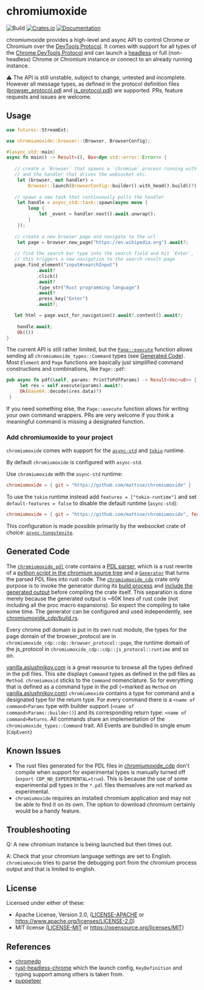 chromiumoxide
=====================
![Build](https://github.com/mattsse/chromiumoxide/workflows/Continuous%20integration/badge.svg)
[![Crates.io](https://img.shields.io/crates/v/chromiumoxide.svg)](https://crates.io/crates/chromiumoxide)
[![Documentation](https://docs.rs/chromiumoxide/badge.svg)](https://docs.rs/chromiumoxide)

chromiumoxide provides a high-level and async API to control Chrome or Chromium over the [DevTools Protocol](https://chromedevtools.github.io/devtools-protocol/). It comes with support for all types of the [Chrome DevTools Protocol](https://chromedevtools.github.io/devtools-protocol/) and can launch a [headless](https://developers.google.com/web/updates/2017/04/headless-chrome) or full (non-headless) Chrome or Chromium instance or connect to an already running instance.


⚠️ The API is still unstable, subject to change, untested and incomplete. However all message types, as defined in the protocol definition files ([browser_protocol.pdl](chromiumoxide_cdp/browser_protocol.pdl) and [js_protocol.pdl](chromiumoxide_cdp/js_protocol.pdl)) are supported. PRs, feature requests and issues are welcome.


## Usage

```rust
use futures::StreamExt;

use chromiumoxide::browser::{Browser, BrowserConfig};

#[async_std::main]
async fn main() -> Result<(), Box<dyn std::error::Error>> {
    
   // create a `Browser` that spawns a `chromium` process running with UI (`with_head()`, headless is default) 
   // and the handler that drives the websocket etc.
    let (browser, mut handler) =
        Browser::launch(BrowserConfig::builder().with_head().build()?).await?;
    
   // spawn a new task that continuously polls the handler
    let handle = async_std::task::spawn(async move {
        loop {
            let _event = handler.next().await.unwrap();
        }
    });
    
   // create a new browser page and navigate to the url
    let page = browser.new_page("https://en.wikipedia.org").await?;
    
   // find the search bar type into the search field and hit `Enter`,
   // this triggers a new navigation to the search result page
   page.find_element("input#searchInput")
           .await?
           .click()
           .await?
           .type_str("Rust programming language")
           .await?
           .press_key("Enter")
           .await?;

   let html = page.wait_for_navigation().await?.content().await?;
   
    handle.await;
    Ok(())
}
```

The current API is still rather limited, but the [`Page::execute`](src/page.rs) function allows sending all `chromiumoxide_types::Command` types (see [Generated Code](README.md#generated-code)). Most `Element` and `Page` functions are basically just simplified command constructions and combinations, like `Page::pdf`:

```rust
pub async fn pdf(&self, params: PrintToPdfParams) -> Result<Vec<u8>> {
     let res = self.execute(params).await?;
     Ok(base64::decode(&res.data)?)
 }
```

If you need something else, the `Page::execute` function allows for writing your own command wrappers. PRs are very welcome if you think a meaningful command is missing a designated function.

### Add chromiumoxide to your project

`chromiumoxide` comes with support for the [`async-std`](https://github.com/async-rs/async-std) and [`tokio`](https://github.com/tokio-rs/tokio) runtime. 

By default `chromiumoxide` is configured with `async-std`.

Use `chromiumoxide` with the `async-std` runtime:

```toml
chromiumoxide = { git = "https://github.com/mattsse/chromiumoxide" }
```

To use the `tokio` runtime instead add `features = ["tokio-runtime"]` and set `default-features = false` to disable the default runtime (`async-std`):

```toml
chromiumoxide = { git = "https://github.com/mattsse/chromiumoxide", features = ["tokio-runtime"], default-features = false }
```

This configuration is made possible primarily by the websocket crate of choice: [`async-tungstenite`](https://github.com/sdroege/async-tungstenite).

## Generated Code

The [`chromiumoxide_pdl`](chromiumoxide_pdl) crate contains a [PDL parser](chromiumoxide_pdl/src/pdl/parser.rs), which is a rust rewrite of a [python script in the chromium source tree]( https://chromium.googlesource.com/deps/inspector_protocol/+/refs/heads/master/pdl.py) and a [`Generator`](chromiumoxide_pdl/src/build/generator.rs) that turns the parsed PDL files into rust code. The [`chromiumoxide_cdp`](chromiumoxide_cdp) crate only purpose is to invoke the generator during its [build process](chromiumoxide_cdp/build.rs) and [include the generated output](chromiumoxide_cdp/src/lib.rs) before compiling the crate itself. This separation is done merely because the generated output is ~60K lines of rust code (not including all the proc macro expansions). So expect the compiling to take some time.
The generator can be configured and used independently, see [chromiumoxide_cdp/build.rs](chromiumoxide_cdp/build.rs).

Every chrome pdl domain is put in its own rust module, the types for the page domain of the browser_protocol are in `chromiumoxide_cdp::cdp::browser_protocol::page`, the runtime domain of the js_protocol in  `chromiumoxide_cdp::cdp::js_protocol::runtime` and so on.

[vanilla.aslushnikov.com](https://vanilla.aslushnikov.com/) is a great resource to browse all the types defined in the pdl files. This site displays `Command` types as defined in the pdl files as `Method`. `chromiumoxid` sticks to the `Command` nomenclature. So for everything that is defined as a command type in the pdl (=marked as `Method` on [vanilla.aslushnikov.com](https://vanilla.aslushnikov.com/)) `chromiumoxide` contains a type for command and a designated type for the return type. For every command there is a `<name of command>Params` type with builder support (`<name of command>Params::builder()`) and its corresponding return type: `<name of command>Returns`. All commands share an implementation of the `chromiumoxide_types::Command` trait.
All Events are bundled in single enum (`CdpEvent`)
 

## Known Issues

* The rust files generated for the PDL files in [chromiumoxide_cdp](./chromiumoxide_cdp) don't compile when support for experimental types is manually turned off (`export CDP_NO_EXPERIMENTAL=true`). This is because the use of some experimental pdl types in the `*.pdl` files themselves are not marked as experimental.
* `chromiumoxide` requires an installed chromium application and may not be able to find it on its own. The option to download chromium certainly would be a handy feature.

## Troubleshooting

Q: A new chromium instance is being launched but then times out.

A: Check that your chromium language settings are set to English. `chromiumoxide` tries to parse the debugging port from the chromium process output and that is limited to english.

## License

Licensed under either of these:

 * Apache License, Version 2.0, ([LICENSE-APACHE](LICENSE-APACHE) or
   https://www.apache.org/licenses/LICENSE-2.0)
 * MIT license ([LICENSE-MIT](LICENSE-MIT) or
   https://opensource.org/licenses/MIT)
   

## References

* [chromedp](https://github.com/chromedp/chromedp)
* [rust-headless-chrome](https://github.com/atroche/rust-headless-chrome) which the launch config, `KeyDefinition` and typing support among others is taken from.
* [puppeteer](https://github.com/puppeteer/puppeteer)
